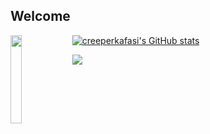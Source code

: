 ## Welcome
<a href="https://deniz.is-a.dev">
<img src="https://user-images.githubusercontent.com/49831545/202461977-7055f510-9cf6-4dc3-93d5-f689cd135958.svg" align="left" width="19%">
</a>

[![creeperkafasi's GitHub stats](https://github-readme-stats.vercel.app/api?username=creeperkafasi&theme=material-palenight)](https://github.com/anuraghazra/github-readme-stats)

<!--
<a href="https://gitmoji.dev">
  <img src="https://img.shields.io/badge/gitmoji-%20😜%20😍-FFDD67.svg?style=flat-square" alt="Gitmoji">
</a>
<a href="https://osu.ppy.sh/users/18379900">
  <img src="https://img.shields.io/badge/osu!-creeperkafasipw-ff7eb8.svg?style=flat-square" alt="">
</a> 
-->

<img src="https://komarev.com/ghpvc/?username=creeperkafasi&label=%EF%B8%8F%F0%9F%91%81%EF%B8%8F&color=1e66f5&style=flat-square">
